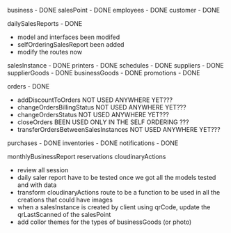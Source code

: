 business - DONE
salesPoint - DONE
employees - DONE
customer - DONE



dailySalesReports - DONE
- model and interfaces been modifed
- selfOrderingSalesReport been added
- modify the routes now



salesInstance - DONE
printers - DONE
schedules - DONE
suppliers - DONE
supplierGoods - DONE
businessGoods - DONE
promotions - DONE



orders - DONE
- addDiscountToOrders NOT USED ANYWHERE YET???
- changeOrdersBillingStatus NOT USED ANYWHERE YET???
- changeOrdersStatus NOT USED ANYWHERE YET???
- closeOrders BEEN USED ONLY IN THE SELF ORDERING ???
- transferOrdersBetweenSalesInstances NOT USED ANYWHERE YET???



purchases - DONE
inventories - DONE
notifications - DONE

monthlyBusinessReport
reservations
cloudinaryActions

- review all session
- daily saler report have to be tested once we got all the models tested and with data
- transform cloudinaryActions route to be a function to be used in all the creations that could have images
- when a salesInstance is created by client using qrCode, update the qrLastScanned of the salesPoint
- add collor themes for the types of businessGoods (or photo)